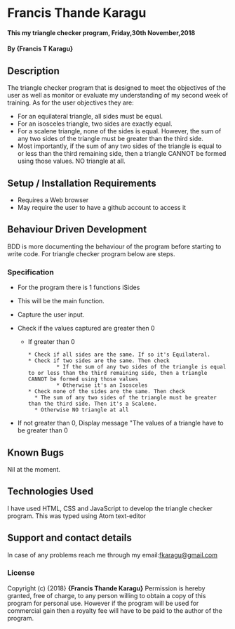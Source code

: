 # Francis Thande Karagu
#### This my triangle checker program, Friday,30th November,2018
#### By **{Francis T Karagu}**

## Description
The triangle checker program that is designed to meet the objectives of the user as well as monitor or evaluate my understanding of my second week of training. As for the user objectives they are:

* For an equilateral triangle, all sides must be equal.
* For an isosceles triangle, two sides are exactly equal.
* For a scalene triangle, none of the sides is equal. However, the sum of any two sides of the triangle must be greater than the third side.
* Most importantly, if the sum of any two sides of the triangle is equal to or less than the third remaining side, then a triangle CANNOT be formed using those values. NO triangle at all.

## Setup / Installation Requirements
* Requires a Web browser
* May require the user to have a github account to access it

## Behaviour Driven Development
BDD is more documenting the behaviour of the program before starting to write code. For triangle checker program below are steps.

### Specification
* For the program there is 1 functions iSides
* This will be the main function.
* Capture the user input.
* Check if the values captured are greater then 0

    * If greater than 0

		  * Check if all sides are the same. If so it's Equilateral.
		  * Check if two sides are the same. Then check
			       * If the sum of any two sides of the triangle is equal to or less than the third remaining side, then a triangle CANNOT be formed using those values
			       * Otherwise it's an Isosceles
		  * Check none of the sides are the same. Then check
			* The sum of any two sides of the triangle must be greater than the third side. Then it's a Scalene.
			* Otherwise NO triangle at all

* If not greater than 0, Display message "The values of a triangle have to be greater than 0


## Known Bugs
Nil at the moment.

## Technologies Used
I have used HTML, CSS and JavaScript to develop the triangle checker program. This was typed using Atom text-editor

## Support and contact details
In case of any problems reach me through my email:fkaragu@gmail.com

### License
Copyright (c) {2018} **{Francis Thande Karagu}**
Permission is hereby granted, free of charge, to any person willing to obtain a copy of this program for personal use. However if the program will be used for commercial gain then a royalty fee will have to be paid to the author of the program.
